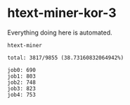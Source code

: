# htext-miner-kor-3

Everything doing here is automated.

```
htext-miner

total: 3817/9855 (38.73160832064942%)

job0: 690
job1: 803
job2: 748
job3: 823
job4: 753
```